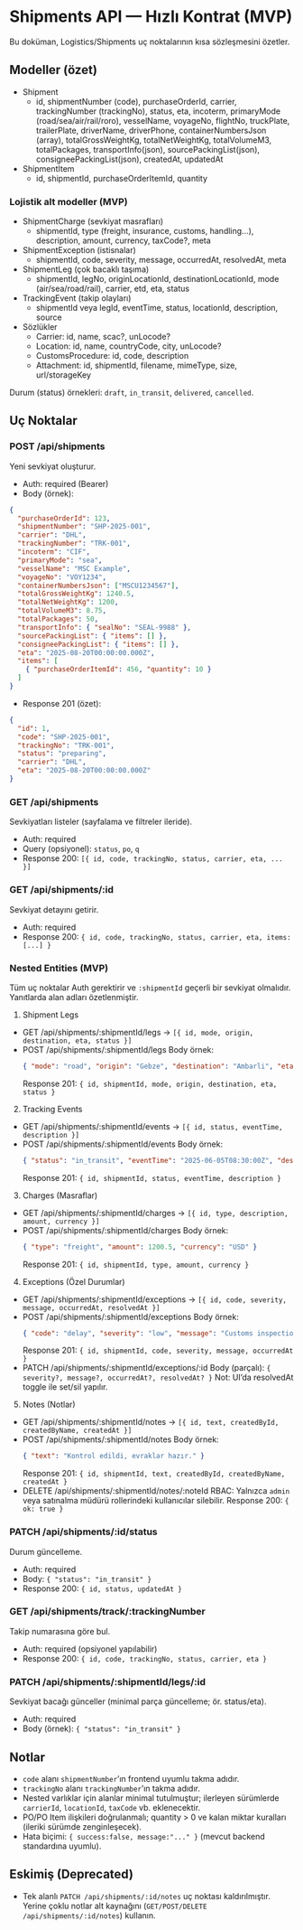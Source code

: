 # Shipments API — Hızlı Kontrat (MVP)

Bu doküman, Logistics/Shipments uç noktalarının kısa sözleşmesini özetler.

## Modeller (özet)
- Shipment
  - id, shipmentNumber (code), purchaseOrderId, carrier, trackingNumber (trackingNo), status, eta, incoterm,
    primaryMode (road/sea/air/rail/roro), vesselName, voyageNo, flightNo, truckPlate, trailerPlate,
    driverName, driverPhone, containerNumbersJson (array), totalGrossWeightKg, totalNetWeightKg, totalVolumeM3,
    totalPackages, transportInfo(json), sourcePackingList(json), consigneePackingList(json), createdAt, updatedAt
- ShipmentItem
  - id, shipmentId, purchaseOrderItemId, quantity

### Lojistik alt modeller (MVP)
- ShipmentCharge (sevkiyat masrafları)
  - shipmentId, type (freight, insurance, customs, handling...), description, amount, currency, taxCode?, meta
- ShipmentException (istisnalar)
  - shipmentId, code, severity, message, occurredAt, resolvedAt, meta
- ShipmentLeg (çok bacaklı taşıma)
  - shipmentId, legNo, originLocationId, destinationLocationId, mode (air/sea/road/rail), carrier, etd, eta, status
- TrackingEvent (takip olayları)
  - shipmentId veya legId, eventTime, status, locationId, description, source
- Sözlükler
  - Carrier: id, name, scac?, unLocode?
  - Location: id, name, countryCode, city, unLocode?
  - CustomsProcedure: id, code, description
  - Attachment: id, shipmentId, filename, mimeType, size, url/storageKey

Durum (status) örnekleri: `draft`, `in_transit`, `delivered`, `cancelled`.

## Uç Noktalar

### POST /api/shipments
Yeni sevkiyat oluşturur.
- Auth: required (Bearer)
- Body (örnek):
```json
{
  "purchaseOrderId": 123,
  "shipmentNumber": "SHP-2025-001",
  "carrier": "DHL",
  "trackingNumber": "TRK-001",
  "incoterm": "CIF",
  "primaryMode": "sea",
  "vesselName": "MSC Example",
  "voyageNo": "VOY1234",
  "containerNumbersJson": ["MSCU1234567"],
  "totalGrossWeightKg": 1240.5,
  "totalNetWeightKg": 1200,
  "totalVolumeM3": 8.75,
  "totalPackages": 50,
  "transportInfo": { "sealNo": "SEAL-9988" },
  "sourcePackingList": { "items": [] },
  "consigneePackingList": { "items": [] },
  "eta": "2025-08-20T00:00:00.000Z",
  "items": [
    { "purchaseOrderItemId": 456, "quantity": 10 }
  ]
}
```
- Response 201 (özet):
```json
{
  "id": 1,
  "code": "SHP-2025-001",
  "trackingNo": "TRK-001",
  "status": "preparing",
  "carrier": "DHL",
  "eta": "2025-08-20T00:00:00.000Z"
}
```

### GET /api/shipments
Sevkiyatları listeler (sayfalama ve filtreler ileride).
- Auth: required
- Query (opsiyonel): `status`, `po`, `q`
- Response 200: `[{ id, code, trackingNo, status, carrier, eta, ... }]`

### GET /api/shipments/:id
Sevkiyat detayını getirir.
- Auth: required
- Response 200: `{ id, code, trackingNo, status, carrier, eta, items: [...] }`

### Nested Entities (MVP)

Tüm uç noktalar Auth gerektirir ve `:shipmentId` geçerli bir sevkiyat olmalıdır. Yanıtlarda alan adları özetlenmiştir.

1) Shipment Legs

- GET /api/shipments/:shipmentId/legs → `[{ id, mode, origin, destination, eta, status }]`
- POST /api/shipments/:shipmentId/legs
  Body örnek:
  ```json
  { "mode": "road", "origin": "Gebze", "destination": "Ambarli", "eta": "2025-06-10T12:00:00Z" }
  ```
  Response 201: `{ id, shipmentId, mode, origin, destination, eta, status }`

2) Tracking Events

- GET /api/shipments/:shipmentId/events → `[{ id, status, eventTime, description }]`
- POST /api/shipments/:shipmentId/events
  Body örnek:
  ```json
  { "status": "in_transit", "eventTime": "2025-06-05T08:30:00Z", "description": "Istanbul TR" }
  ```
  Response 201: `{ id, shipmentId, status, eventTime, description }`

3) Charges (Masraflar)

- GET /api/shipments/:shipmentId/charges → `[{ id, type, description, amount, currency }]`
- POST /api/shipments/:shipmentId/charges
  Body örnek:
  ```json
  { "type": "freight", "amount": 1200.5, "currency": "USD" }
  ```
  Response 201: `{ id, shipmentId, type, amount, currency }`

4) Exceptions (Özel Durumlar)

- GET /api/shipments/:shipmentId/exceptions → `[{ id, code, severity, message, occurredAt, resolvedAt }]`
- POST /api/shipments/:shipmentId/exceptions
  Body örnek:
  ```json
  { "code": "delay", "severity": "low", "message": "Customs inspection" }
  ```
  Response 201: `{ id, shipmentId, code, severity, message, occurredAt }`
- PATCH /api/shipments/:shipmentId/exceptions/:id
  Body (parçalı): `{ severity?, message?, occurredAt?, resolvedAt? }`
  Not: UI’da resolvedAt toggle ile set/sil yapılır.

5) Notes (Notlar)

- GET /api/shipments/:shipmentId/notes → `[{ id, text, createdById, createdByName, createdAt }]`
- POST /api/shipments/:shipmentId/notes
  Body örnek:
  ```json
  { "text": "Kontrol edildi, evraklar hazır." }
  ```
  Response 201: `{ id, shipmentId, text, createdById, createdByName, createdAt }`
- DELETE /api/shipments/:shipmentId/notes/:noteId
  RBAC: Yalnızca `admin` veya satınalma müdürü rollerindeki kullanıcılar silebilir.
  Response 200: `{ ok: true }`

### PATCH /api/shipments/:id/status
Durum güncelleme.
- Auth: required
- Body: `{ "status": "in_transit" }`
- Response 200: `{ id, status, updatedAt }`

### GET /api/shipments/track/:trackingNumber
Takip numarasına göre bul.
- Auth: required (opsiyonel yapılabilir)
- Response 200: `{ id, code, trackingNo, status, carrier, eta }`

### PATCH /api/shipments/:shipmentId/legs/:id
Sevkiyat bacağı günceller (minimal parça güncelleme; ör. status/eta).
- Auth: required
- Body (örnek): `{ "status": "in_transit" }`

## Notlar
- `code` alanı `shipmentNumber`’ın frontend uyumlu takma adıdır.
- `trackingNo` alanı `trackingNumber`’ın takma adıdır.
- Nested varlıklar için alanlar minimal tutulmuştur; ilerleyen sürümlerde `carrierId`, `locationId`, `taxCode` vb. eklenecektir.
- PO/PO Item ilişkileri doğrulanmalı; quantity > 0 ve kalan miktar kuralları (ileriki sürümde zenginleşecek).
- Hata biçimi: `{ success:false, message:"..." }` (mevcut backend standardına uyumlu).

## Eskimiş (Deprecated)
- Tek alanlı `PATCH /api/shipments/:id/notes` uç noktası kaldırılmıştır. Yerine çoklu notlar alt kaynağını (`GET/POST/DELETE /api/shipments/:id/notes`) kullanın.
